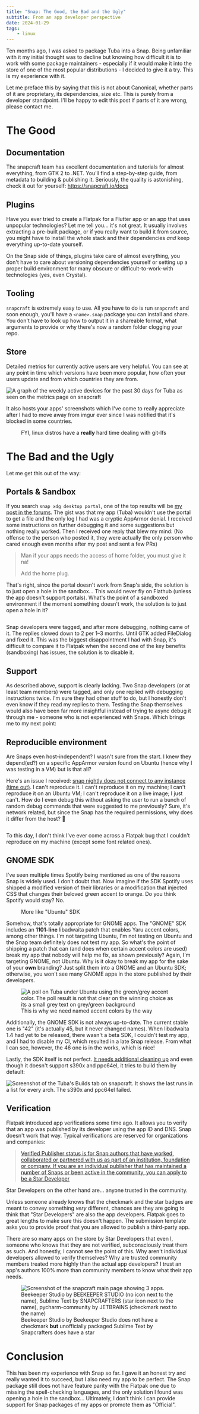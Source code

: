 ```yaml
---
title: "Snap: The Good, the Bad and the Ugly"
subtitle: From an app developer perspective
date: 2024-01-29
tags:
    - linux
---
```


Ten months ago, I was asked to package Tuba into a Snap. Being unfamiliar with it my initial thought was to decline but knowing how difficult it is to work with some package maintainers - especially if it would make it into the store of one of the most popular distributions - I decided to give it a try. This is my experience with it.

Let me preface this by saying that this is not about Canonical, whether parts of it are proprietary, its dependencies, size etc. This is purely from a developer standpoint. I'll be happy to edit this post if parts of it are wrong, please contact me.

# The Good

## Documentation

The snapcraft team has excellent documentation and tutorials for almost everything, from GTK 2 to .NET. You'll find a step-by-step guide, from metadata to building & publishing it. Seriously, the quality is astonishing, check it out for yourself: https://snapcraft.io/docs

## Plugins

Have you ever tried to create a Flatpak for a Flutter app or an app that uses unpopular technologies? Let me tell you... it's not great. It usually involves extracting a pre-built package, or if you really want to build it from source, you might have to install the whole stack and their dependencies *and* keep everything up-to-date yourself.

On the Snap side of things, plugins take care of almost everything, you don't have to care about versioning dependencies yourself or setting up a proper build environment for many obscure or difficult-to-work-with technologies (yes, even Crystal).

## Tooling

`snapcraft` is extremely easy to use. All you have to do is run `snapcraft` and soon enough, you'll have a `<name>.snap` package you can install and share. You don't have to look up how to output it in a shareable format, what arguments to provide or why there's now a random folder clogging your repo.

## Store

Detailed metrics for currently active users are very helpful. You can see at any point in time which versions have been more popular, how often your users update and from which countries they are from.

![A graph of the weekly active devices for the past 30 days for Tuba as seen on the metrics page on snapcraft]({{GEOPJR_BLOG_ASSETS}}/1.webp)

It also hosts your apps' screenshots which I've come to really appreciate after I had to move away from imgur ever since I was notified that it's blocked in some countries.

<figure>
  <img src="{{GEOPJR_EMOTES_!}}" alt="" class="emote pixelated" />
  <figcaption>FYI, linux distros have a <b>really</b> hard time dealing with git-lfs</figcaption>
</figure>

# The Bad and the Ugly

Let me get this out of the way:

## Portals & Sandbox

If you search `snap xdg desktop portal`, one of the top results will be [my post in the forums](https://forum.snapcraft.io/t/doesnt-use-the-xdg-desktop-portal/34360). The gist was that my app (Tuba) wouldn't use the portal to get a file and the only log I had was a cryptic AppArmor denial. I received some instructions on further debugging it and some suggestions but nothing really worked. Then I received one reply that blew my mind: (No offense to the person who posted it, they were actually the only person who cared enough even months after my post and sent a few PRs)

> Man if your apps needs the access of home folder, you must give it na!
> 
> Add the home plug.

That's right, since the portal doesn't work from Snap's side, the solution is to just open a hole in the sandbox... This would never fly on Flathub (unless the app doesn't support portals). What's the point of a sandboxed environment if the moment something doesn't work, the solution is to just open a hole in it?

<img src="{{GEOPJR_EMOTES_X}}" alt="" class="emote pixelated" />

Snap developers were tagged, and after more debugging, nothing came of it. The replies slowed down to 2 per 1–3 months. Until GTK added FileDialog and fixed it. This was the biggest disappointment I had with Snap, it's difficult to compare it to Flatpak when the second one of the key benefits (sandboxing) has issues, the solution is to disable it.

## Support

As described above, support is clearly lacking. Two Snap developers (or at least team members) were tagged, and only one replied with debugging instructions twice. I'm sure they had other stuff to do, but I honestly don't even know if they read my replies to them. Testing the Snap themselves would also have been far more insightful instead of trying to async debug it through me - someone who is not experienced with Snaps. Which brings me to my next point:

## Reproducible environment

Are Snaps even host-independent? I wasn't sure from the start. I knew they depend(ed?) on a specific AppArmor version found on Ubuntu (hence why I was testing in a VM) but is that all?

Here's an issue I received: [snap nightly does not connect to any instance (time out)](https://github.com/GeopJr/Tuba/issues/210). I can't reproduce it. I can't reproduce it on my machine; I can't reproduce it on an Ubuntu VM; I can't reproduce it on a live image; I just can't. How do I even debug this without asking the user to run a bunch of random debug commands that were suggested to me previously? Sure, it's network related, but since the Snap has the required permissions, why does it differ from the host? 🤷

<img src="{{GEOPJR_EMOTES_?}}" alt="" class="emote pixelated" />

To this day, I don't think I've ever come across a Flatpak bug that I couldn't reproduce on my machine (except some font related ones).

## GNOME SDK

I've seen multiple times Spotify being mentioned as one of the reasons Snap is widely used. I don't doubt that. Now imagine if the SDK Spotify uses shipped a modified version of their libraries or a modification that injected CSS that changes their beloved green accent to orange. Do you think Spotify would stay? No.

<figure>
  <img src="{{GEOPJR_EMOTES_X}}" alt="" class="emote pixelated" />
  <figcaption>More like "Ubuntu" SDK</figcaption>
</figure>

Somehow, that's totally appropriate for GNOME apps. The "GNOME" SDK includes an **1101-line** libadwaita patch that enables Yaru accent colors, among other things. I'm not targeting Ubuntu, I'm not testing on Ubuntu and the Snap team definitely does not test my app. So what's the point of shipping a patch that can (and does when certain accent colors are used) break my app that nobody will help me fix, as shown previously? Again, I'm targeting GNOME, not Ubuntu. Why is it okay to break my app for the sake of your **own** branding? Just split them into a GNOME and an Ubuntu SDK; otherwise, you won't see many GNOME apps in the store published by their developers.

<figure>
  <img src="{{GEOPJR_BLOG_ASSETS}}/2.webp" alt="A poll on Tuba under Ubuntu using the green/grey accent color. The poll result is not that clear on the winning choice as its a small grey text on grey/green background" />
  <figcaption>This is why we need named accent colors by the way</figcaption>
</figure>

Additionally, the GNOME SDK is not always up-to-date. The current stable one is "42" (it's actually 45, but it never changed names). When libadwaita 1.4 had yet to be released, there wasn't a beta SDK, I couldn't test my app, and I had to disable my CI, which resulted in a late Snap release. From what I can see, however, the 46 one is in the works, which is nice!

Lastly, the SDK itself is not perfect. [It needs additional cleaning up](https://github.com/GeopJr/Tuba/pull/93) and even though it doesn't support s390x and ppc64el, it tries to build them by default:

![Screenshot of the Tuba's Builds tab on snapcraft. It shows the last runs in a list for every arch. The s390x and ppc64el failed.]({{GEOPJR_BLOG_ASSETS}}/3.webp)

## Verification

Flatpak introduced app verifications some time ago. It allows you to verify that an app was published by its developer using the app ID and DNS. Snap doesn't work that way. Typical verifications are reserved for organizations and companies:

> [Verified Publisher status is for Snap authors that have worked, collaborated or partnered with us as part of an institution, foundation or company. If you are an individual publisher that has maintained a number of Snaps or been active in the community, you can apply to be a Star Developer](https://forum.snapcraft.io/t/verified-accounts/34002)

Star Developers on the other hand are... anyone trusted in the community.

Unless someone already knows that the checkmark and the star badges are meant to convey something *very* different, chances are they are going to think that "Star Developers" are also the app developers. Flatpak goes to great lengths to make sure this doesn't happen. The submission template asks you to provide proof that you are allowed to publish a third-party app.

There are so many apps on the store by Star Developers that even I, someone who knows that they are not verified, subconsciously treat them as such. And honestly, I cannot see the point of this. Why aren't individual developers allowed to verify themselves? Why are trusted community members treated more highly than the actual app developers? I trust an app's authors 100% more than community members to know what their app needs.

<figure>
  <img src="{{GEOPJR_BLOG_ASSETS}}/4.webp" alt="Screenshot of the snapcraft main page showing 3 apps. Beekeeper Studio by BEEKEEPER STUDIO (no icon next to the name), Sublime Text by SNAPCRAFTERS (star icon next to the name), pycharm-community by JETBRAINS (checkmark next to the name)" />
  <figcaption>Beekeeper Studio by Beekeeper Studio does not have a checkmark <b>but</b> unofficially packaged Sublime Text by Snapcrafters does have a star</figcaption>
</figure>

# Conclusion

This has been my experience with Snap so far. I gave it an honest try and really wanted it to succeed, but I also need my app to be perfect. The Snap package still does not have feature parity with the Flatpak one due to missing the spell-checking languages, and the only solution I found was opening a hole in the sandbox... Ultimately, I don't think I can provide support for Snap packages of my apps or promote them as "Official".

